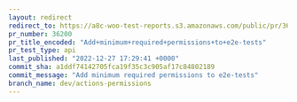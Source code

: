 ```yaml
---
layout: redirect
redirect_to: https://a8c-woo-test-reports.s3.amazonaws.com/public/pr/36200/api/index.html
pr_number: 36200
pr_title_encoded: "Add+minimum+required+permissions+to+e2e-tests"
pr_test_type: api
last_published: "2022-12-27 17:29:41 +0000"
commit_sha: a1ddf74142705fca19f35c3c905af17c84802189
commit_message: "Add minimum required permissions to e2e-tests"
branch_name: dev/actions-permissions
---
```

